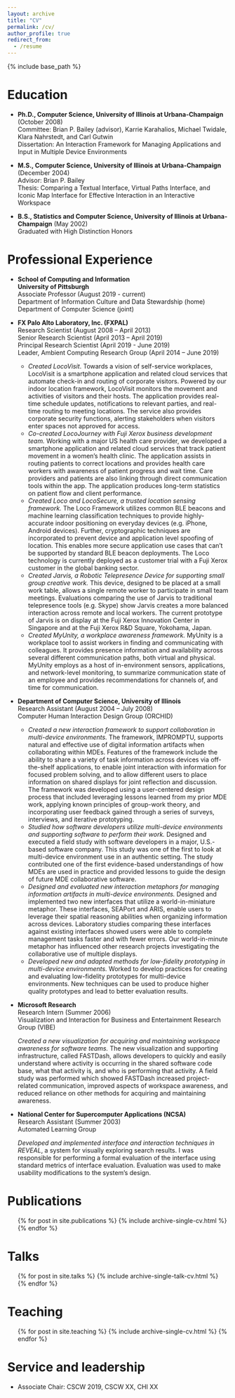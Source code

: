 ```yaml
---
layout: archive
title: "CV"
permalink: /cv/
author_profile: true
redirect_from:
  - /resume
---
```


{% include base_path %}

Education
======
* <b>Ph.D., Computer Science, University of Illinois at Urbana-Champaign</b> (October 2008)	  
   Committee:	Brian P. Bailey (advisor), Karrie Karahalios, Michael Twidale, Klara Nahrstedt, and Carl Gutwin  
   Dissertation: 	An Interaction Framework for Managing Applications and Input in Multiple Device Environments

* <b>M.S., Computer Science, University of Illinois at Urbana-Champaign</b> (December 2004)  
   Advisor: Brian P. Bailey     
   Thesis:	Comparing a Textual Interface, Virtual Paths Interface, and Iconic Map Interface for Effective Interaction in an Interactive Workspace

* <b>B.S., Statistics and Computer Science, University of Illinois at Urbana-Champaign</b> (May 2002)  
   Graduated with High Distinction Honors


Professional Experience
======
* <b>School of Computing and Information</b>   
   <b>University of Pittsburgh</b>  
   Associate Professor (August 2019 - current)  
   Department of Information Culture and Data Stewardship (home)  
   Department of Computer Science (joint)

* <b>FX Palo Alto Laboratory, Inc. (FXPAL)</b>  
   Research Scientist (August 2008 – April 2013)  
   Senior Research Scientist (April 2013 – April 2019)  
   Principal Research Scientist (April 2019 - June 2019)  
   Leader, Ambient Computing Research Group (April 2014 – June 2019)
   
  * <i>Created LocoVisit</i>. Towards a vision of self-service workplaces, LocoVisit is a smartphone application and related cloud services that automate check-in and routing of corporate visitors.  Powered by our indoor location framework, LocoVisit monitors the movement and activities of visitors and their hosts.  The application provides real-time schedule updates, notifications to relevant parties, and real-time routing to meeting locations.  The service also provides corporate security functions, alerting stakeholders when visitors enter spaces not approved for access. 
  * <i>Co-created LocoJourney with Fuji Xerox business development team.</i> Working with a major US health care provider, we developed a smartphone application and related cloud services that track patient movement in a women’s health clinic.  The application assists in routing patients to correct locations and provides health care workers with awareness of patient progress and wait time. Care providers and patients are also linking through direct communication tools within the app. The application produces long-term statistics on patient flow and client performance. 
  * <i>Created Loco and LocoSecure, a trusted location sensing framework.</i> The Loco Framework utilizes common BLE beacons and machine learning classification techniques to provide highly-accurate indoor positioning on everyday devices (e.g. iPhone, Android devices).  Further, cryptographic techniques are incorporated to prevent device and application level spoofing of location.  This enables more secure application use cases that can’t be supported by standard BLE beacon deployments.  The Loco technology is currently deployed as a customer trial with a Fuji Xerox customer in the global banking sector.
  * <i>Created Jarvis, a Robotic Telepresence Device for supporting small group creative work.</i> This device, designed to be placed at a small work table, allows a single remote worker to participate in small team meetings.  Evaluations comparing the use of Jarvis to traditional telepresence tools (e.g. Skype) show Jarvis creates a more balanced interaction across remote and local workers. The current prototype of Jarvis is on display at the Fuji Xerox Innovation Center in Singapore and at the Fuji Xerox R&D Square, Yokohama, Japan.
  * <i>Created MyUnity, a workplace awareness framework.</i> MyUnity is a workplace tool to assist workers in finding and communicating with colleagues.  It provides presence information and availability across several different communication paths, both virtual and physical. MyUnity employs as a host of in-environment sensors, applications, and network-level monitoring, to summarize communication state of an employee and provides recommendations for channels of, and time for communication.

* <b>Department of Computer Science, University of Illinois</b>  
   Research Assistant (August 2004 – July 2008)  
   Computer Human Interaction Design Group (ORCHID)
   
  * <i>Created a new interaction framework to support collaboration in multi-device environments.</i> The framework, IMPROMPTU, supports natural and effective use of digital information artifacts when collaborating within MDEs. Features of the framework include the ability to share a variety of task information across devices via off-the-shelf applications, to enable joint interaction with information for focused problem solving, and to allow different users to place information on shared displays for joint reflection and discussion. The framework was developed using a user-centered design process that included leveraging lessons learned from my prior MDE work, applying known principles of group-work theory, and incorporating user feedback gained through a series of surveys, interviews, and iterative prototyping. 
  * <i>Studied how software developers utilize multi-device environments and supporting software to perform their work.</i> Designed and executed a field study with software developers in a major, U.S.-based software company. This study was one of the first to look at multi-device environment use in an authentic setting.  The study contributed one of the first evidence-based understandings of how MDEs are used in practice and provided lessons to guide the design of future MDE collaborative software.
  * <i>Designed and evaluated new interaction metaphors for managing information artifacts in multi-device environments.</i> Designed and implemented two new interfaces that utilize a world-in-miniature metaphor. These interfaces, SEAPort and ARIS, enable users to leverage their spatial reasoning abilities when organizing information across devices. Laboratory studies comparing these interfaces against existing interfaces showed users were able to complete management tasks faster and with fewer errors. Our world-in-minute metaphor has influenced other research projects investigating the collaborative use of multiple displays.
  * <i>Developed new and adapted methods for low-fidelity prototyping in multi-device environments.</i> Worked to develop practices for creating and evaluating low-fidelity prototypes for multi-device environments. New techniques can be used to produce higher quality prototypes and lead to better evaluation results.

* <b>Microsoft Research</b>  
   Research Intern (Summer 2006)  
   Visualization and Interaction for Business and Entertainment Research Group (VIBE)

   <i>Created a new visualization for acquiring and maintaining workspace awareness for software teams.</i> The new visualization and supporting infrastructure, called FASTDash, allows developers to quickly and easily understand where activity is occurring in the shared software code base, what that activity is, and who is performing that activity. A field study was performed which showed FASTDash increased project-related communication, improved aspects of workspace awareness, and reduced reliance on other methods for acquiring and maintaining awareness.

* <b>National Center for Supercomputer Applications (NCSA)</b>  
   Research Assistant (Summer 2003)  
   Automated Learning Group

   <i>Developed and implemented interface and interaction techniques in REVEAL</i>, a system for visually exploring search results. I was responsible for performing a formal evaluation of the interface using standard metrics of interface evaluation.  Evaluation was used to make usability modifications to the system’s design.

  

Publications
======
  <ul>{% for post in site.publications %}
    {% include archive-single-cv.html %}
  {% endfor %}</ul>
  
Talks
======
  <ul>{% for post in site.talks %}
    {% include archive-single-talk-cv.html %}
  {% endfor %}</ul>
  
Teaching
======
  <ul>{% for post in site.teaching %}
    {% include archive-single-cv.html %}
  {% endfor %}</ul>
  
Service and leadership
======
* Associate Chair: CSCW 2019, CSCW XX, CHI XX
